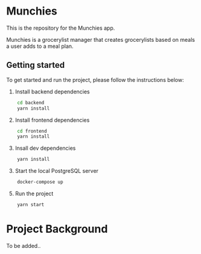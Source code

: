 # Munchies

This is the repository for the Munchies app.

Munchies is a grocerylist manager that creates grocerylists based on meals a user adds to a meal plan.

## Getting started

To get started and run the project, please follow the instructions below:

1. Install backend dependencies

```sh
    cd backend
    yarn install
```

2.  Install frontend dependencies

```sh
    cd frontend
    yarn install
```

3. Insall dev dependencies

```sh
    yarn install
```

3. Start the local PostgreSQL server

```sh
    docker-compose up
```

5. Run the project

```sh
    yarn start
```

# Project Background

To be added..

